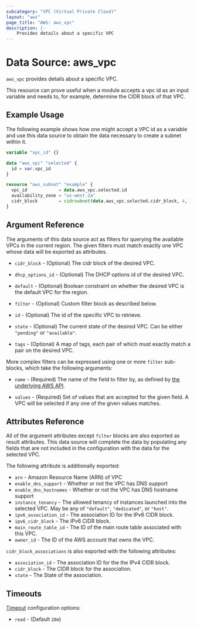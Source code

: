 ```yaml
---
subcategory: "VPC (Virtual Private Cloud)"
layout: "aws"
page_title: "AWS: aws_vpc"
description: |-
    Provides details about a specific VPC
---
```


# Data Source: aws_vpc

`aws_vpc` provides details about a specific VPC.

This resource can prove useful when a module accepts a vpc id as
an input variable and needs to, for example, determine the CIDR block of that
VPC.

## Example Usage

The following example shows how one might accept a VPC id as a variable
and use this data source to obtain the data necessary to create a subnet
within it.

```terraform
variable "vpc_id" {}

data "aws_vpc" "selected" {
  id = var.vpc_id
}

resource "aws_subnet" "example" {
  vpc_id            = data.aws_vpc.selected.id
  availability_zone = "us-west-2a"
  cidr_block        = cidrsubnet(data.aws_vpc.selected.cidr_block, 4, 1)
}
```

## Argument Reference

The arguments of this data source act as filters for querying the available
VPCs in the current region. The given filters must match exactly one
VPC whose data will be exported as attributes.

* `cidr_block` - (Optional) The cidr block of the desired VPC.

* `dhcp_options_id` - (Optional) The DHCP options id of the desired VPC.

* `default` - (Optional) Boolean constraint on whether the desired VPC is
  the default VPC for the region.

* `filter` - (Optional) Custom filter block as described below.

* `id` - (Optional) The id of the specific VPC to retrieve.

* `state` - (Optional) The current state of the desired VPC.
  Can be either `"pending"` or `"available"`.

* `tags` - (Optional) A map of tags, each pair of which must exactly match
  a pair on the desired VPC.

More complex filters can be expressed using one or more `filter` sub-blocks,
which take the following arguments:

* `name` - (Required) The name of the field to filter by, as defined by
  [the underlying AWS API](http://docs.aws.amazon.com/AWSEC2/latest/APIReference/API_DescribeVpcs.html).

* `values` - (Required) Set of values that are accepted for the given field.
  A VPC will be selected if any one of the given values matches.

## Attributes Reference

All of the argument attributes except `filter` blocks are also exported as
result attributes. This data source will complete the data by populating
any fields that are not included in the configuration with the data for
the selected VPC.

The following attribute is additionally exported:

* `arn` - Amazon Resource Name (ARN) of VPC
* `enable_dns_support` - Whether or not the VPC has DNS support
* `enable_dns_hostnames` - Whether or not the VPC has DNS hostname support
* `instance_tenancy` - The allowed tenancy of instances launched into the
  selected VPC. May be any of `"default"`, `"dedicated"`, or `"host"`.
* `ipv6_association_id` - The association ID for the IPv6 CIDR block.
* `ipv6_cidr_block` - The IPv6 CIDR block.
* `main_route_table_id` - The ID of the main route table associated with this VPC.
* `owner_id` - The ID of the AWS account that owns the VPC.

`cidr_block_associations` is also exported with the following attributes:

* `association_id` - The association ID for the the IPv4 CIDR block.
* `cidr_block` - The CIDR block for the association.
* `state` - The State of the association.

## Timeouts

[Timeout](https://www.terraform.io/docs/configuration/blocks/resources/syntax.html#operation-timeouts) configuration options:

- `read` - (Default `20m`)
